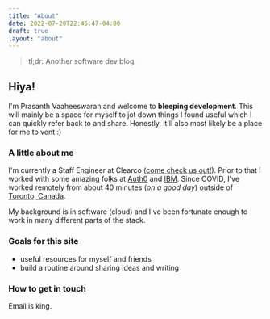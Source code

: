 ```yaml
---
title: "About"
date: 2022-07-20T22:45:47-04:00
draft: true
layout: "about"
---
```


> tl;dr: Another software dev blog.

## Hiya!

I'm Prasanth Vaaheeswaran and welcome to **bleeping development**. This will
mainly be a space for myself to jot down things I found useful which I can
quickly refer back to and share. Honestly, it'll also most likely be a place for
me to vent :)

### A little about me

I'm currently a Staff Engineer at Clearco ([come check us
out!](https://clear.co)). Prior to that I worked with some amazing folks at
[Auth0](https://auth0.com/) and [IBM](https://ibm.com). Since COVID, I've worked
remotely from about 40 minutes (_on a good day_) outside of [Toronto,
Canada](https://en.wikipedia.org/wiki/Toronto).

My background is in software (cloud) and I've been fortunate enough to work in
many different parts of the stack.

### Goals for this site

- useful resources for myself and friends
- build a routine around sharing ideas and writing

### How to get in touch

Email is king.
